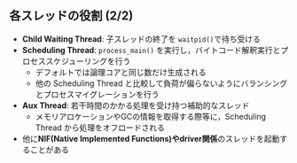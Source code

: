 ## 各スレッドの役割 (2/2)

* **Child Waiting Thread**: 子スレッドの終了を `waitpid()`で待ち受ける
* **Scheduling Thread**: `process_main()` を実行し，バイトコード解釈実行とプロセススケジューリングを行う
  * デフォルトでは論理コアと同じ数だけ生成される
  * 他の Scheduling Thread と比較して負荷が偏らないようにバランシングとプロセスマイグレーションを行う
* **Aux Thread**: 若干時間のかかる処理を受け持つ補助的なスレッド
  * メモリアロケーションやGCの情報を取得する際等に，Scheduling Thread から処理をオフロードされる
* 他に**NIF(Native Implemented Functions)**や**driver関係**のスレッドを起動することがある

